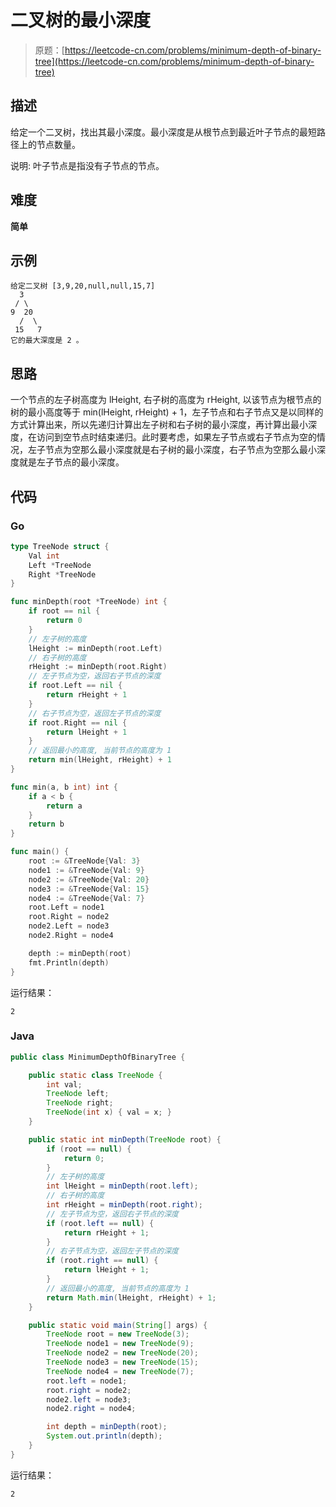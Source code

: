 # 二叉树的最小深度

> 原题：[https://leetcode-cn.com/problems/minimum-depth-of-binary-tree](https://leetcode-cn.com/problems/minimum-depth-of-binary-tree)

## 描述

给定一个二叉树，找出其最小深度。最小深度是从根节点到最近叶子节点的最短路径上的节点数量。

说明: 叶子节点是指没有子节点的节点。

## 难度

**简单**

## 示例

```
给定二叉树 [3,9,20,null,null,15,7]
  3
 / \
9  20
  /  \
 15   7
它的最大深度是 2 。
```

## 思路

一个节点的左子树高度为 lHeight, 右子树的高度为 rHeight, 以该节点为根节点的树的最小高度等于 min(lHeight, rHeight) + 1，左子节点和右子节点又是以同样的方式计算出来，所以先递归计算出左子树和右子树的最小深度，再计算出最小深度，在访问到空节点时结束递归。此时要考虑，如果左子节点或右子节点为空的情况，左子节点为空那么最小深度就是右子树的最小深度，右子节点为空那么最小深度就是左子节点的最小深度。

## 代码

### Go

```go
type TreeNode struct {
    Val int
    Left *TreeNode
    Right *TreeNode
}

func minDepth(root *TreeNode) int {
    if root == nil {
        return 0
    }
    // 左子树的高度
    lHeight := minDepth(root.Left)
    // 右子树的高度
    rHeight := minDepth(root.Right)
    // 左子节点为空，返回右子节点的深度
    if root.Left == nil {
        return rHeight + 1
    }
    // 右子节点为空，返回左子节点的深度
    if root.Right == nil {
        return lHeight + 1
    }
    // 返回最小的高度, 当前节点的高度为 1
    return min(lHeight, rHeight) + 1
}

func min(a, b int) int {
    if a < b {
        return a
    }
    return b
}
```

```go
func main() {
    root := &TreeNode{Val: 3}
    node1 := &TreeNode{Val: 9}
    node2 := &TreeNode{Val: 20}
    node3 := &TreeNode{Val: 15}
    node4 := &TreeNode{Val: 7}
    root.Left = node1
    root.Right = node2
    node2.Left = node3
    node2.Right = node4

    depth := minDepth(root)
    fmt.Println(depth)
}
```

运行结果：

```
2
```

### Java

```java
public class MinimumDepthOfBinaryTree {

    public static class TreeNode {
        int val;
        TreeNode left;
        TreeNode right;
        TreeNode(int x) { val = x; }
    }

    public static int minDepth(TreeNode root) {
        if (root == null) {
            return 0;
        }
        // 左子树的高度
        int lHeight = minDepth(root.left);
        // 右子树的高度
        int rHeight = minDepth(root.right);
        // 左子节点为空，返回右子节点的深度
        if (root.left == null) {
            return rHeight + 1;
        }
        // 右子节点为空，返回左子节点的深度
        if (root.right == null) {
            return lHeight + 1;
        }
        // 返回最小的高度, 当前节点的高度为 1
        return Math.min(lHeight, rHeight) + 1;
    }

    public static void main(String[] args) {
        TreeNode root = new TreeNode(3);
        TreeNode node1 = new TreeNode(9);
        TreeNode node2 = new TreeNode(20);
        TreeNode node3 = new TreeNode(15);
        TreeNode node4 = new TreeNode(7);
        root.left = node1;
        root.right = node2;
        node2.left = node3;
        node2.right = node4;

        int depth = minDepth(root);
        System.out.println(depth);
    }
}
```

运行结果：

```
2
```

